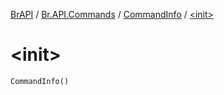 [BrAPI](../../index.md) / [Br.API.Commands](../index.md) / [CommandInfo](index.md) / [&lt;init&gt;](./-init-.md)

# &lt;init&gt;

`CommandInfo()`